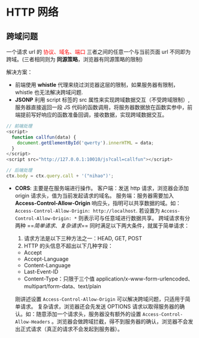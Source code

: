 # HTTP 网络

## 跨域问题

一个请求 url 的 <font color=#FF000 >协议、域名、端口</font> 三者之间的任意一个与当前页面 url 不同即为跨域。(三者相同则为 **同源策略**，浏览器有同源策略的限制)

解决方案：

- 前端使用 **whistle** 代理来绕过浏览器这层的限制，如果服务器有限制，whistle 也无法解决跨域问题.
- **JSONP** 利用 script 标签的 src 属性来实现跨域数据交互（不受跨域限制）, 服务器直接返回一段 JS 代码的函数调用，将服务器数据放在函数实参中，前端提前写好响应的函数准备回调，接收数据，实现跨域数据交互。

```js
// 前端处理
<script>
  function callfun(data) {
    document.getElementById('qwerty').innerHTML = data;
  }
</script>
<script src="http://127.0.0.1:10010/js?call=callfun"></script>

// 后端处理
ctx.body = ctx.query.call + '("nihao")';
```

- **CORS**: 主要是在服务端进行操作。
  客户端：发送 http 请求，浏览器会添加 origin 请求头，值为当前发起请求的域名。
  服务端：服务器需要加入 **Access-Control-Allow-Origin** 响应头，指明可以共享数据的域。如：`Access-Control-Allow-Origin: http://localhost`.
  若设置为 `Access-Control-Allow-Origin: *` 则表示可与任意域进行数据共享。
  跨域请求有分两种 ==_简单请求_、_复杂请求_==
  同时满足以下两大条件，就属于简单请求：

  1. 请求方法是以下三种方法之一：HEAD, GET, POST
  2. HTTP 的头信息不超出以下几种字段：

  - Accept
  - Accept-Language
  - Content-Language
  - Last-Event-ID
  - Content-Type：只限于三个值 application/x-www-form-urlencoded、multipart/form-data、text/plain

  刚讲述设置 `Access-Control-Allow-Origin` 可以解决跨域问题，只适用于简单请求。
  复杂请求，浏览器还会先发送 OPTIONS 请求以取得服务器的确认。如：随意添加一个请求头，服务器没有额外的设置 `Access-Control-Allow-Headers` 。浏览器会做跨域拦截，得不到服务器的确认，浏览器不会发出正式请求（真正的请求不会发起到服务器）。

